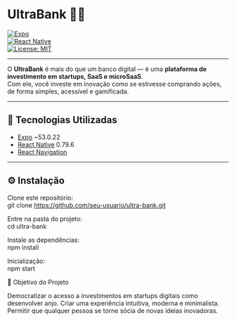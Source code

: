 # UltraBank 🚀💸  
[![Expo](https://img.shields.io/badge/Expo-53.0.22-blue?logo=expo)](https://expo.dev/)  
[![React Native](https://img.shields.io/badge/React%20Native-0.79.6-61DAFB?logo=react)](https://reactnative.dev/)  
[![License: MIT](https://img.shields.io/badge/License-MIT-yellow.svg)](LICENSE)  

---

O **UltraBank** é mais do que um banco digital — é uma **plataforma de investimento em startups, SaaS e microSaaS**.  
Com ele, você investe em inovação como se estivesse comprando ações, de forma simples, acessível e gamificada.  

---

## 📱 Tecnologias Utilizadas  
- [Expo](https://expo.dev/) ~53.0.22  
- [React Native](https://reactnative.dev/) 0.79.6  
- [React Navigation](https://reactnavigation.org/)  
---

## ⚙️ Instalação  

Clone este repositório:  
git clone https://github.com/seu-usuario/ultra-bank.git  

Entre na pasta do projeto:  
cd ultra-bank  

Instale as dependências:  
npm install  

Inicialização:  
npm start  



🌟 Objetivo do Projeto

Democratizar o acesso a investimentos em startups digitais como desenvolver anjo.
Criar uma experiência intuitiva, moderna e minimalista.
Permitir que qualquer pessoa se torne sócia de novas ideias inovadoras.

